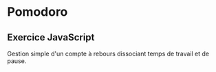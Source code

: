 # Pomodoro
## Exercice JavaScript
Gestion simple d'un compte à rebours dissociant temps de travail et de pause. 
